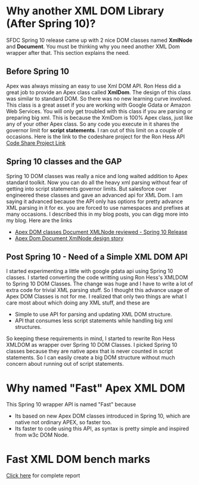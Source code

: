 # Why another XML DOM Library (After Spring 10)? #
SFDC Spring 10 release came up with 2 nice DOM classes named **XmlNode** and **Document**. You must be thinking why you need another XML Dom wrapper after that.
This section explains the need.

## Before Spring 10 ##
Apex was always missing an easy to use Xml DOM API.
Ron Hess did a great job to provide an Apex class called **XmlDom**. The design of this class was similar to standard DOM. So there was no new learning curve involved.
This class is a great asset if you are working with Google Gdata or Amazon Web Services.
You will only get troubled with this class if you are parsing or preparing big xml. This is because the XmlDom is 100% Apex class, just like any of your other Apex class.
So any code you execute in it shares the governor limit for **script statements**. I ran out of this limit on a couple of occasions.
Here is the link to the codeshare project for the Ron Hess API [Code Share Project Link](http://developer.force.com/codeshare/projectpage?id=a0630000002ahp5AAA)

## Spring 10 classes and the GAP ##
Spring 10 DOM classes was really a nice and long waited addition to Apex standard toolkit. Now you can do all the heavy xml parsing without fear of getting into script statements governor limits.
But salesforce over engineered these classes and gave an advanced api for XML Dom. I am saying it advanced because the API only has options for pretty advance XML parsing in it for ex. you are forced to use namespaces and prefixes at many occasions.
I described this in my blog posts, you can digg more into my blog. Here are the links
  * [Apex DOM classes Document XMLNode reviewed - Spring 10 Release](http://www.tgerm.com/2010/02/apex-dom-classes-document-xmlnode.html)
  * [Apex Dom Document XmlNode design story](http://www.tgerm.com/2010/02/apex-dom-document-xmlnode-bad-design.html)

## Post Spring 10 - Need of a Simple XML DOM API ##
I started experimenting a little with google gdata api using Spring 10 classes. I started converting the code writting using Ron Hess's XMLDOM to Spring 10 DOM Classes.
The change was huge and I have to write a lot of extra code for trivial XML parsing stuff.
So I thought this advance usage of Apex DOM Classes is not for me. I realized that only two things are what I care most about which doing any XML stuff, and these are
  * Simple to use API for parsing and updating XML DOM structure.
  * API that consumes less script statements while handling big xml structures.

So keeping these requirements in mind, I started to rewrite Ron Hess XMLDOM as wrapper over Spring 10 DOM Classes. I picked Spring 10 classes because they are native apex that is never counted in script statements. So I can easily create a big DOM structure without much concern about running out of script statements.

# Why named "Fast" Apex XML DOM #
This Spring 10 wrapper API is named "Fast" because
  * Its based on new Apex DOM classes introduced in Spring 10, which are native not ordinary APEX, so faster too.
  * Its faster to code using this API, as syntax is pretty simple and inspired from w3c DOM Node.

# Fast XML DOM bench marks #
[Click here](http://www.tgerm.com/2010/04/fast-xml-dom-vs-xmldom-benchmarking.html) for complete report